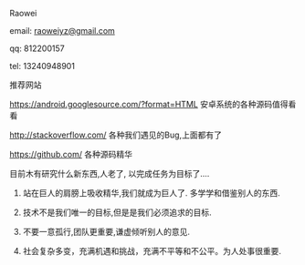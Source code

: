 Raowei

email: raoweiyz@gmail.com

qq: 812200157

tel:  13240948901


推荐网站

https://android.googlesource.com/?format=HTML 安卓系统的各种源码值得看看

http://stackoverflow.com/  各种我们遇见的Bug,上面都有了

https://github.com/  各种源码精华


目前木有研究什么新东西,人老了, 以完成任务为目标了....

>>>>>>>>>>>>>>>>>>>>>>>>>>>>>>>>>>>>>>>>>>>>>>>>>>>>>>>>>>>>>
1. 站在巨人的肩膀上吸收精华,我们就成为巨人了. 多学学和借鉴别人的东西.

2. 技术不是我们唯一的目标,但是是我们必须追求的目标.

3. 不要一意孤行,团队更重要,谦虚倾听别人的意见.

4. 社会复杂多变，充满机遇和挑战，充满不平等和不公平。为人处事很重要.
>>>>>>>>>>>>>>>>>>>>>>>>>>>>>>>>>>>>>>>>>>>>>>>>>>>>>>>>>>>>

